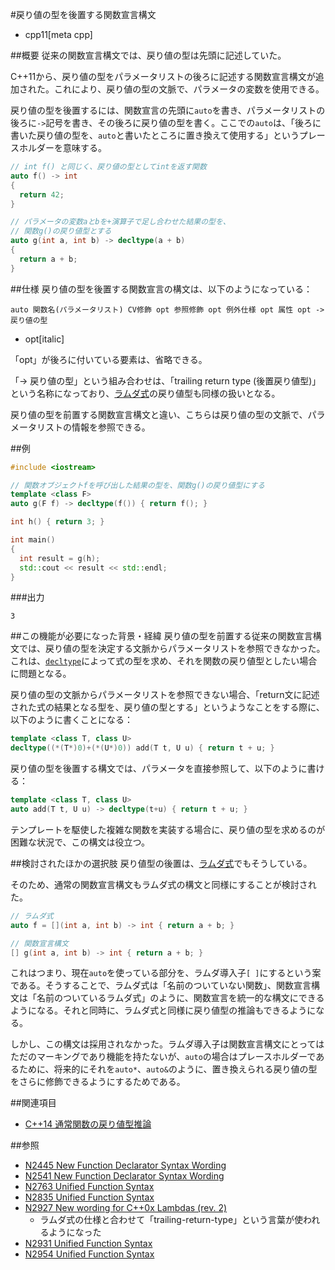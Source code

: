 #戻り値の型を後置する関数宣言構文
* cpp11[meta cpp]

##概要
従来の関数宣言構文では、戻り値の型は先頭に記述していた。

C++11から、戻り値の型をパラメータリストの後ろに記述する関数宣言構文が追加された。これにより、戻り値の型の文脈で、パラメータの変数を使用できる。

戻り値の型を後置するには、関数宣言の先頭に`auto`を書き、パラメータリストの後ろに`->`記号を書き、その後ろに戻り値の型を書く。ここでの`auto`は、「後ろに書いた戻り値の型を、`auto`と書いたところに置き換えて使用する」というプレースホルダーを意味する。

```cpp
// int f() と同じく、戻り値の型としてintを返す関数
auto f() -> int
{
  return 42;
}

// パラメータの変数aとbを+演算子で足し合わせた結果の型を、
// 関数g()の戻り値型とする
auto g(int a, int b) -> decltype(a + b)
{
  return a + b;
}
```


##仕様
戻り値の型を後置する関数宣言の構文は、以下のようになっている：

```
auto 関数名(パラメータリスト) CV修飾 opt 参照修飾 opt 例外仕様 opt 属性 opt -> 戻り値の型
```
* opt[italic]

「opt」が後ろに付いている要素は、省略できる。

「-> 戻り値の型」という組み合わせは、「trailing return type (後置戻り値型)」という名称になっており、[ラムダ式](lambda_expressions.md)の戻り値型も同様の扱いとなる。

戻り値の型を前置する関数宣言構文と違い、こちらは戻り値の型の文脈で、パラメータリストの情報を参照できる。


##例
```cpp
#include <iostream>

// 関数オブジェクトfを呼び出した結果の型を、関数g()の戻り値型にする
template <class F>
auto g(F f) -> decltype(f()) { return f(); }

int h() { return 3; }

int main()
{
  int result = g(h);
  std::cout << result << std::endl;
}
```

###出力
```
3
```


##この機能が必要になった背景・経緯
戻り値の型を前置する従来の関数宣言構文では、戻り値の型を決定する文脈からパラメータリストを参照できなかった。これは、[`decltype`](decltype.md)によって式の型を求め、それを関数の戻り値型としたい場合に問題となる。

戻り値の型の文脈からパラメータリストを参照できない場合、「return文に記述された式の結果となる型を、戻り値の型とする」というようなことをする際に、以下のように書くことになる：

```cpp
template <class T, class U>
decltype((*(T*)0)+(*(U*)0)) add(T t, U u) { return t + u; }
```

戻り値の型を後置する構文では、パラメータを直接参照して、以下のように書ける：

```cpp
template <class T, class U>
auto add(T t, U u) -> decltype(t+u) { return t + u; }
```

テンプレートを駆使した複雑な関数を実装する場合に、戻り値の型を求めるのが困難な状況で、この構文は役立つ。


##検討されたほかの選択肢
戻り値型の後置は、[ラムダ式](lambda_expressions.md)でもそうしている。

そのため、通常の関数宣言構文もラムダ式の構文と同様にすることが検討された。

```cpp
// ラムダ式
auto f = [](int a, int b) -> int { return a + b; }

// 関数宣言構文
[] g(int a, int b) -> int { return a + b; }
```

これはつまり、現在`auto`を使っている部分を、ラムダ導入子`[ ]`にするという案である。そうすることで、ラムダ式は「名前のついていない関数」、関数宣言構文は「名前のついているラムダ式」のように、関数宣言を統一的な構文にできるようになる。それと同時に、ラムダ式と同様に戻り値型の推論もできるようになる。

しかし、この構文は採用されなかった。ラムダ導入子は関数宣言構文にとってはただのマーキングであり機能を持たないが、`auto`の場合はプレースホルダーであるために、将来的にそれを`auto*`、`auto&`のように、置き換えられる戻り値の型をさらに修飾できるようにするためである。


##関連項目
- [C++14 通常関数の戻り値型推論](/lang/cpp14/return_type_deduction_for_normal_functions.md)


##参照
- [N2445 New Function Declarator Syntax Wording](http://www.open-std.org/jtc1/sc22/wg21/docs/papers/2007/n2445.html)
- [N2541 New Function Declarator Syntax Wording](http://www.open-std.org/jtc1/sc22/wg21/docs/papers/2008/n2541.htm)
- [N2763 Unified Function Syntax](http://www.open-std.org/JTC1/SC22/WG21/docs/papers/2008/n2763.htm)
- [N2835 Unified Function Syntax](http://www.open-std.org/jtc1/sc22/wg21/docs/papers/2009/n2825.html)
- [N2927 New wording for C++0x Lambdas (rev. 2)](http://www.open-std.org/jtc1/sc22/wg21/docs/papers/2009/n2927.pdf)
    - ラムダ式の仕様と合わせて「trailing-return-type」という言葉が使われるようになった
- [N2931 Unified Function Syntax](http://www.open-std.org/jtc1/sc22/wg21/docs/papers/2009/n2931.html)
- [N2954 Unified Function Syntax](http://www.open-std.org/jtc1/sc22/wg21/docs/papers/2009/n2954.html)

